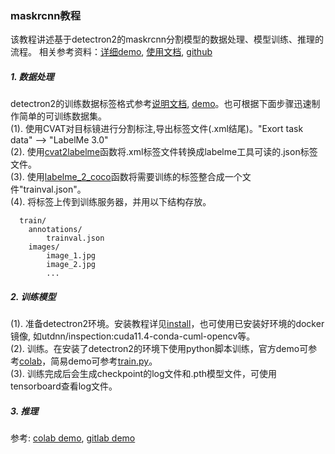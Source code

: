 ### maskrcnn教程
该教程讲述基于detectron2的maskrcnn分割模型的数据处理、模型训练、推理的流程。 
相关参考资料：[详细demo](https://colab.research.google.com/drive/16jcaJoc6bCFAQ96jDe2HwtXj7BMD_-m5#scrollTo=QHnVupBBn9eR), [使用文档](https://detectron2.readthedocs.io/en/latest/tutorials/index.html), [github](https://github.com/facebookresearch/detectron2)
##### 1. 数据处理
detectron2的训练数据标签格式参考[说明文档](https://detectron2.readthedocs.io/en/latest/tutorials/datasets.html#standard-dataset-dicts), [demo](https://colab.research.google.com/drive/16jcaJoc6bCFAQ96jDe2HwtXj7BMD_-m5#scrollTo=b2bjrfb2LDeo)。也可根据下面步骤迅速制作简单的可训练数据集。  
(1). 使用CVAT对目标镜进行分割标注,导出标签文件(.xml结尾)。"Exort task data" --> "LabelMe 3.0"  
(2). 使用[cvat2labelme](https://git.utapp.cn/yuanhui/patrol_ai/-/blob/main/python_codes/lib_label_ops.py#L302)函数将.xml标签文件转换成labelme工具可读的.json标签文件。  
(3). 使用[labelme_2_coco](https://git.utapp.cn/yuanhui/patrol_ai/-/blob/main/python_codes/lib_label_ops.py#L391)函数将需要训练的标签整合成一个文件"trainval.json"。  
(4). 将标签上传到训练服务器，并用以下结构存放。  
```
  train/
    annotations/
        trainval.json
    images/
        image_1.jpg
        image_2.jpg
        ...
```
##### 2. 训练模型
(1). 准备detectron2环境。安装教程详见[install](https://detectron2.readthedocs.io/en/latest/tutorials/install.html)，也可使用已安装好环境的docker镜像, 如utdnn/inspection:cuda11.4-conda-cuml-opencv等。  
(2). 训练。在安装了detectron2的环境下使用python脚本训练，官方demo可参考[colab](https://colab.research.google.com/drive/16jcaJoc6bCFAQ96jDe2HwtXj7BMD_-m5#scrollTo=wlqXIXXhW8dA)，简易demo可参考[train.py](https://git.utapp.cn/yuanhui/patrol_ai/-/blob/main/shell/maskrcnn/train.py)。  
(3). 训练完成后会生成checkpoint的log文件和.pth模型文件，可使用tensorboard查看log文件。
##### 3. 推理
参考: [colab demo](https://colab.research.google.com/drive/16jcaJoc6bCFAQ96jDe2HwtXj7BMD_-m5#scrollTo=0e4vdDIOXyxF), [gitlab demo](https://git.utapp.cn/yuanhui/patrol_ai/-/blob/main/python_codes/lib_inference_mrcnn.py)



